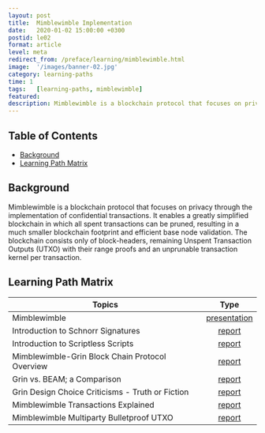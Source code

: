 ```yaml
---
layout: post
title:  Mimblewimble Implementation
date:   2020-01-02 15:00:00 +0300
postid: le02
format: article
level: meta
redirect_from: /preface/learning/mimblewimble.html
image:  '/images/banner-02.jpg'
category: learning-paths
time: 1
tags:   [learning-paths, mimblewimble]
featured:
description: Mimblewimble is a blockchain protocol that focuses on privacy through the implementation of confidential transactions.
---
```


## Table of Contents

- [Background](#background)
- [Learning Path Matrix](#learning-path-matrix)

## Background

Mimblewimble is a blockchain protocol that focuses on privacy through the implementation of confidential transactions.
It enables a greatly simplified blockchain in which all spent transactions can be pruned, resulting in a much smaller
blockchain footprint and efficient base node validation. The blockchain consists only of block-headers, remaining Unspent
Transaction Outputs (UTXO) with their range proofs and an unprunable transaction kernel per transaction.

## Learning Path Matrix

| Topics                                           |                             Type                             |
| ------------------------------------------------ | :----------------------------------------------------------: |
| Mimblewimble                                     | <span class="wrap_beg">[presentation](/protocols/mimblewimble)</span> |
| Introduction to Schnorr Signatures               | <span class="wrap_int">[report](/cryptography/introduction-schnorr-signatures)</span> |
| Introduction to Scriptless Scripts               | <span class="wrap_int">[report](/cryptography/introduction-to-scriptless-scripts)</span> |
| Mimblewimble-Grin Block Chain Protocol Overview  | <span class="wrap_int">[report](/protocols/grin-protocol-overview)</span> |
| Grin vs. BEAM; a Comparison                      | <span class="wrap_int">[report](/protocols/grin-vs-beam-comparison)</span> |
| Grin Design Choice Criticisms - Truth or Fiction | <span class="wrap_int">[report](/protocols/grin-design-choice-algorithms)</span> |
| Mimblewimble Transactions Explained              | <span class="wrap_int">[report](/protocols/mimblewimble-transactions-explained)</span> |
| Mimblewimble Multiparty Bulletproof UTXO         | <span class="wrap_adv">[report](/protocols/mimblewimble-mb-bp-utxo)</span> |
